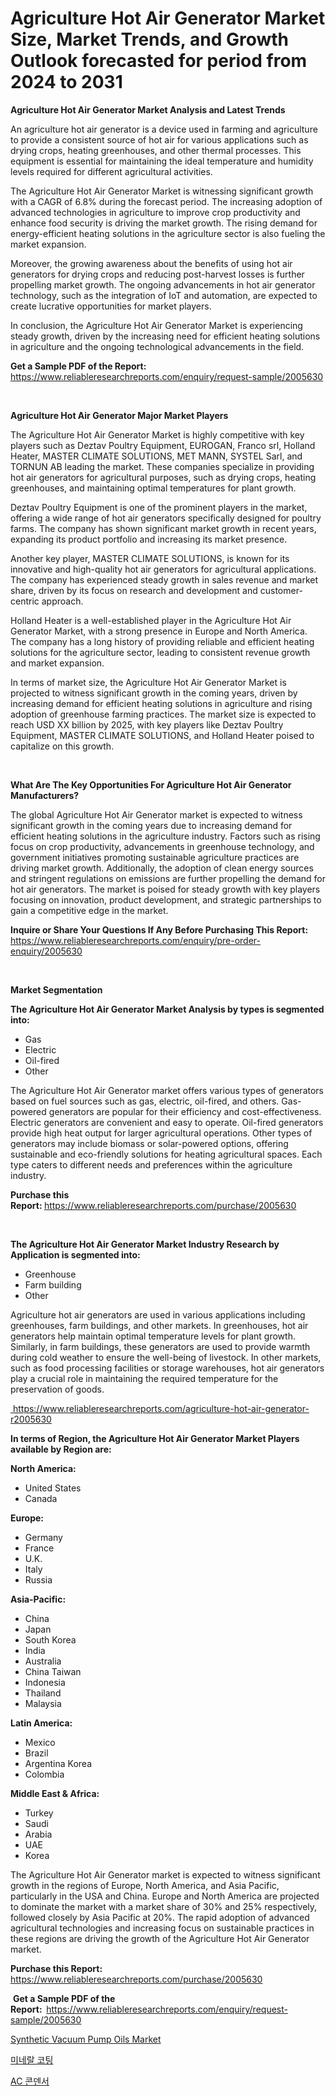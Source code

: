 <p><h1>Agriculture Hot Air Generator Market Size, Market Trends, and Growth Outlook forecasted for period from 2024 to 2031</h1></p><p><strong>Agriculture Hot Air Generator Market Analysis and Latest Trends</strong></p>
<p><p>An agriculture hot air generator is a device used in farming and agriculture to provide a consistent source of hot air for various applications such as drying crops, heating greenhouses, and other thermal processes. This equipment is essential for maintaining the ideal temperature and humidity levels required for different agricultural activities.</p><p>The Agriculture Hot Air Generator Market is witnessing significant growth with a CAGR of 6.8% during the forecast period. The increasing adoption of advanced technologies in agriculture to improve crop productivity and enhance food security is driving the market growth. The rising demand for energy-efficient heating solutions in the agriculture sector is also fueling the market expansion.</p><p>Moreover, the growing awareness about the benefits of using hot air generators for drying crops and reducing post-harvest losses is further propelling market growth. The ongoing advancements in hot air generator technology, such as the integration of IoT and automation, are expected to create lucrative opportunities for market players.</p><p>In conclusion, the Agriculture Hot Air Generator Market is experiencing steady growth, driven by the increasing need for efficient heating solutions in agriculture and the ongoing technological advancements in the field.</p></p>
<p><strong>Get a Sample PDF of the Report:&nbsp;</strong> <a href="https://www.reliableresearchreports.com/enquiry/request-sample/2005630">https://www.reliableresearchreports.com/enquiry/request-sample/2005630</a></p>
<p>&nbsp;</p>
<p><strong>Agriculture Hot Air Generator Major Market Players</strong></p>
<p><p>The Agriculture Hot Air Generator Market is highly competitive with key players such as Deztav Poultry Equipment, EUROGAN, Franco srl, Holland Heater, MASTER CLIMATE SOLUTIONS, MET MANN, SYSTEL Sarl, and TORNUN AB leading the market. These companies specialize in providing hot air generators for agricultural purposes, such as drying crops, heating greenhouses, and maintaining optimal temperatures for plant growth.</p><p>Deztav Poultry Equipment is one of the prominent players in the market, offering a wide range of hot air generators specifically designed for poultry farms. The company has shown significant market growth in recent years, expanding its product portfolio and increasing its market presence.</p><p>Another key player, MASTER CLIMATE SOLUTIONS, is known for its innovative and high-quality hot air generators for agricultural applications. The company has experienced steady growth in sales revenue and market share, driven by its focus on research and development and customer-centric approach.</p><p>Holland Heater is a well-established player in the Agriculture Hot Air Generator Market, with a strong presence in Europe and North America. The company has a long history of providing reliable and efficient heating solutions for the agriculture sector, leading to consistent revenue growth and market expansion.</p><p>In terms of market size, the Agriculture Hot Air Generator Market is projected to witness significant growth in the coming years, driven by increasing demand for efficient heating solutions in agriculture and rising adoption of greenhouse farming practices. The market size is expected to reach USD XX billion by 2025, with key players like Deztav Poultry Equipment, MASTER CLIMATE SOLUTIONS, and Holland Heater poised to capitalize on this growth.</p></p>
<p>&nbsp;</p>
<p><strong>What Are The Key Opportunities For Agriculture Hot Air Generator Manufacturers?</strong></p>
<p><p>The global Agriculture Hot Air Generator market is expected to witness significant growth in the coming years due to increasing demand for efficient heating solutions in the agriculture industry. Factors such as rising focus on crop productivity, advancements in greenhouse technology, and government initiatives promoting sustainable agriculture practices are driving market growth. Additionally, the adoption of clean energy sources and stringent regulations on emissions are further propelling the demand for hot air generators. The market is poised for steady growth with key players focusing on innovation, product development, and strategic partnerships to gain a competitive edge in the market.</p></p>
<p><strong>Inquire or Share Your Questions If Any Before Purchasing This Report:</strong> <a href="https://www.reliableresearchreports.com/enquiry/pre-order-enquiry/2005630">https://www.reliableresearchreports.com/enquiry/pre-order-enquiry/2005630</a></p>
<p>&nbsp;</p>
<p><strong>Market Segmentation</strong></p>
<p><strong>The Agriculture Hot Air Generator Market Analysis by types is segmented into:</strong></p>
<p><ul><li>Gas</li><li>Electric</li><li>Oil-fired</li><li>Other</li></ul></p>
<p><p>The Agriculture Hot Air Generator market offers various types of generators based on fuel sources such as gas, electric, oil-fired, and others. Gas-powered generators are popular for their efficiency and cost-effectiveness. Electric generators are convenient and easy to operate. Oil-fired generators provide high heat output for larger agricultural operations. Other types of generators may include biomass or solar-powered options, offering sustainable and eco-friendly solutions for heating agricultural spaces. Each type caters to different needs and preferences within the agriculture industry.</p></p>
<p><strong>Purchase this Report:&nbsp;</strong><a href="https://www.reliableresearchreports.com/purchase/2005630">https://www.reliableresearchreports.com/purchase/2005630</a></p>
<p>&nbsp;</p>
<p><strong>The Agriculture Hot Air Generator Market Industry Research by Application is segmented into:</strong></p>
<p><ul><li>Greenhouse</li><li>Farm building</li><li>Other</li></ul></p>
<p><p>Agriculture hot air generators are used in various applications including greenhouses, farm buildings, and other markets. In greenhouses, hot air generators help maintain optimal temperature levels for plant growth. Similarly, in farm buildings, these generators are used to provide warmth during cold weather to ensure the well-being of livestock. In other markets, such as food processing facilities or storage warehouses, hot air generators play a crucial role in maintaining the required temperature for the preservation of goods.</p></p>
<p><a href="https://www.reliableresearchreports.com/agriculture-hot-air-generator-r2005630">&nbsp;https://www.reliableresearchreports.com/agriculture-hot-air-generator-r2005630</a></p>
<p><strong>In terms of Region, the Agriculture Hot Air Generator Market Players available by Region are:</strong></p>
<p>
    <p> <strong> North America: </strong>
        <ul>
            <li>United States</li>
            <li>Canada</li>
        </ul>
        </p> 
    <p> <strong> Europe: </strong>
        <ul>
            <li>Germany</li>
            <li>France</li>
            <li>U.K.</li>
            <li>Italy</li>
            <li>Russia</li>
        </ul>
        </p> 
    <p> <strong> Asia-Pacific: </strong>
        <ul>
            <li>China</li>
            <li>Japan</li>
            <li>South Korea</li>
            <li>India</li>
            <li>Australia</li>
            <li>China Taiwan</li>
            <li>Indonesia</li>
            <li>Thailand</li>
            <li>Malaysia</li>
        </ul>
        </p> 
    <p> <strong> Latin America: </strong>
        <ul>
            <li>Mexico</li>
            <li>Brazil</li>
            <li>Argentina Korea</li>
            <li>Colombia</li>
        </ul>
        </p> 
    <p> <strong> Middle East & Africa: </strong>
        <ul>
            <li>Turkey</li>
            <li>Saudi</li>
            <li>Arabia</li>
            <li>UAE</li>
            <li>Korea</li>
        </ul>
    </p>
    </p>
<p><p>The Agriculture Hot Air Generator market is expected to witness significant growth in the regions of Europe, North America, and Asia Pacific, particularly in the USA and China. Europe and North America are projected to dominate the market with a market share of 30% and 25% respectively, followed closely by Asia Pacific at 20%. The rapid adoption of advanced agricultural technologies and increasing focus on sustainable practices in these regions are driving the growth of the Agriculture Hot Air Generator market.</p></p>
<p><strong>Purchase this Report: </strong><a href="https://www.reliableresearchreports.com/purchase/2005630">https://www.reliableresearchreports.com/purchase/2005630</a></p>
<p>&nbsp;<strong>Get a Sample PDF of the Report:&nbsp;&nbsp;</strong><a href="https://www.reliableresearchreports.com/enquiry/request-sample/2005630">https://www.reliableresearchreports.com/enquiry/request-sample/2005630</a></p>
<p><strong></strong></p>
<p><p><a href="https://fearless-okapi-6c8.notion.site/Synthetic-Vacuum-Pump-Oils-Market-Competitive-Analysis-Market-Trends-and-Forecast-to-2031-ce6b1f9b1d1c42729fceb0f93f29d0e9">Synthetic Vacuum Pump Oils Market</a></p><p><a href="https://medium.com/@carlosrtzkzhj/%EB%AF%B8%EB%84%A4%EB%9E%84-%EC%BD%94%ED%8C%85-%EC%8B%9C%EC%9E%A5%EC%9D%80-%EC%8B%9C%EC%9E%A5-%EC%A0%90%EC%9C%A0%EC%9C%A8-%EC%8B%9C%EC%9E%A5-%EB%8F%99%ED%96%A5-%EB%B0%8F-%EC%8B%9C%EC%9E%A5-%EC%84%B1%EC%9E%A5%EC%97%90-%EA%B4%80%ED%95%9C-%EC%A0%95%EB%B3%B4%EB%A5%BC-%EC%A0%9C%EA%B3%B5%ED%95%A9%EB%8B%88%EB%8B%A4-7b6e3e8c1cdb">미네랄 코팅</a></p><p><a href="https://medium.com/@diannaflatley/ac-%EC%BD%98%EB%8D%B4%EC%84%9C-%EC%8B%9C%EC%9E%A5-%EB%B6%84%EC%84%9D-%EA%B7%B8%EA%B2%83%EC%9D%98-cagr-%EC%8B%9C%EC%9E%A5-%EC%84%B8%EB%B6%84%ED%99%94-%EB%B0%8F-%EA%B8%80%EB%A1%9C%EB%B2%8C-%EC%82%B0%EC%97%85-%EA%B0%9C%EC%9A%94-f063c8574c1e">AC 콘덴서</a></p></p>